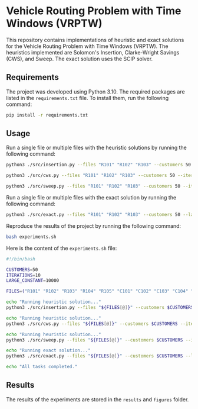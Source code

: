 # Vehicle Routing Problem with Time Windows (VRPTW)

This repository contains implementations of heuristic and exact solutions for the Vehicle Routing Problem with Time Windows (VRPTW). The heuristics implemented are Solomon's Insertion, Clarke-Wright Savings (CWS), and Sweep. The exact solution uses the SCIP solver.

## Requirements

The project was developed using Python 3.10. The required packages are listed in the `requirements.txt` file. To install them, run the following command:
```bash
pip install -r requirements.txt
```

## Usage

Run a single file or multiple files with the heuristic solutions by running the following command:

```bash
python3 ./src/insertion.py --files "R101" "R102" "R103" --customers 50 --iterations 10
```
```bash
python3 ./src/cws.py --files "R101" "R102" "R103" --customers 50 --iterations 10
```
```bash
python3 ./src/sweep.py --files "R101" "R102" "R103" --customers 50 --iterations 10
```

Run a single file or multiple files with the exact solution by running the following command:

```bash
python3 ./src/exact.py --files "R101" "R102" "R103" --customers 50 --large_constant 10000 --workers 8 --time 10
```

Reproduce the results of the project by running the following command:
```bash
bash experiments.sh
```
Here is the content of the `experiments.sh` file:
```bash
#!/bin/bash

CUSTOMERS=50
ITERATIONS=10
LARGE_CONSTANT=10000

FILES=("R101" "R102" "R103" "R104" "R105" "C101" "C102" "C103" "C104" "C105" "RC101" "RC102" "RC103" "RC104" "RC105")

echo "Running heuristic solution..."
python3 ./src/insertion.py --files "${FILES[@]}" --customers $CUSTOMERS --iterations $ITERATIONS

echo "Running heuristic solution..."
python3 ./src/cws.py --files "${FILES[@]}" --customers $CUSTOMERS --iterations $ITERATIONS

echo "Running heuristic solution..."
python3 ./src/sweep.py --files "${FILES[@]}" --customers $CUSTOMERS --iterations $ITERATIONS

echo "Running exact solution..."
python3 ./src/exact.py --files "${FILES[@]}" --customers $CUSTOMERS --large_constant $LARGE_CONSTANT

echo "All tasks completed."
```

## Results

The results of the experiments are stored in the `results` and `figures` folder.